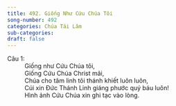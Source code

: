 ```yaml
---
title: 492. Giống Như Cứu Chúa Tôi
song-number: 492
categories: Chúa Tái Lâm
sub-categories: 
draft: false
---
```

<dl><dt>Câu 1:</dt><dd data-verse="1">Giống như Cứu Chúa tôi, <br/>Giống Cứu Chúa Christ mãi, <br/>Chúa cho tâm linh tôi thánh khiết luôn luôn, <br/>Cúi xin Đức Thánh Linh giáng phước quý báu luôn! <br/>Hình ảnh Cứu Chúa xin ghi tạc vào lòng. </dd></dl>